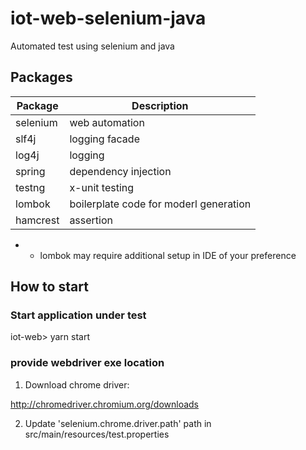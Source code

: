 # iot-web-selenium-java
Automated test using selenium and java

## Packages

| Package | Description |
| ------- | ----------- |
| selenium | web automation |
| slf4j | logging facade |
| log4j | logging |
| spring | dependency injection |
| testng | x-unit testing |
| lombok | boilerplate  code for moderl generation |
| hamcrest | assertion |

* - lombok may require additional setup in IDE of your preference

## How to start

### Start application under test 

iot-web> yarn start

### provide webdriver exe location

1) Download chrome driver:

http://chromedriver.chromium.org/downloads

2) Update 'selenium.chrome.driver.path' path in src/main/resources/test.properties
